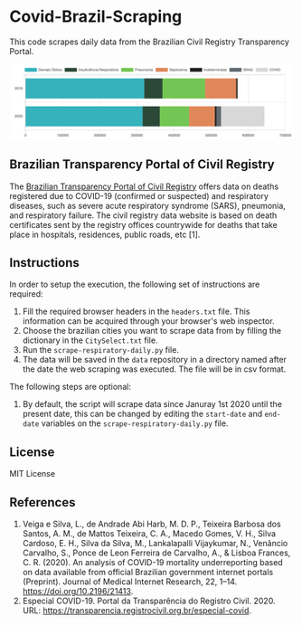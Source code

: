 # Covid-Brazil-Scraping
This code scrapes daily data from the Brazilian Civil Registry Transparency Portal.

<img src="images/sample-plot-ptrc.png" title="Github Logo">



## Brazilian Transparency Portal of Civil Registry

 The [Brazilian Transparency Portal of Civil Registry](https://transparencia.registrocivil.org.br/especial-covid) offers data on deaths registered due to COVID-19 (confirmed or suspected) and respiratory diseases, such as severe acute respiratory syndrome (SARS), pneumonia, and respiratory failure. The civil registry data website is based on death certificates sent by the registry offices countrywide for deaths that take place in hospitals, residences, public roads, etc [1].



## Instructions

In order to setup the execution, the following set of instructions are required:

1. Fill the required browser headers in the `headers.txt` file. This information can be acquired through your browser's web inspector.
2. Choose the brazilian cities you want to scrape data from by filling the dictionary in the `CitySelect.txt` file.
3. Run the `scrape-respiratory-daily.py` file.
4. The data will be saved in the `data` repository in a directory named after the date the web scraping was executed. The file will be in csv format.



The following steps are optional:

1. By default, the script will scrape data since Januray 1st 2020 until the present date, this can be changed by editing the `start-date` and `end-date` variables on the `scrape-respiratory-daily.py` file.



## License

MIT License



## References
1. Veiga e Silva, L., de Andrade Abi Harb, M. D. P., Teixeira Barbosa dos Santos, A. M., de Mattos Teixeira, C. A., Macedo Gomes, V. H., Silva Cardoso, E. H., Silva da Silva, M., Lankalapalli Vijaykumar, N., Venâncio Carvalho, S., Ponce de Leon Ferreira de Carvalho, A., & Lisboa Frances, C. R. (2020). An analysis of COVID-19 mortality underreporting based on data available from official Brazilian government internet portals (Preprint). Journal of Medical Internet Research, 22, 1–14. https://doi.org/10.2196/21413.
2. Especial COVID-19. Portal da Transparência do Registro Civil. 2020. URL: https://transparencia.registrocivil.org.br/especial-covid. 






